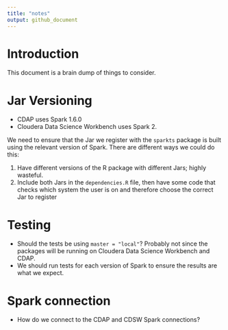 ```yaml
---
title: "notes"
output: github_document
---
```


# Introduction

This document is a brain dump of things to consider.

# Jar Versioning

* CDAP uses Spark 1.6.0
* Cloudera Data Science Workbench uses Spark 2.

We need to ensure that the Jar we register with the `sparkts` package is built using the relevant version of Spark. There are different ways we could do this:

1. Have different versions of the R package with different Jars; highly wasteful.
2. Include both Jars in the `dependencies.R` file, then have some code that checks which system the user is on and therefore choose the correct Jar to register

# Testing

* Should the tests be using `master = "local"`? Probably not since the packages will be running on Cloudera Data Science Workbench and CDAP. 
* We should run tests for each version of Spark to ensure the results are what we expect.

# Spark connection

* How do we connect to the CDAP and CDSW Spark connections?
